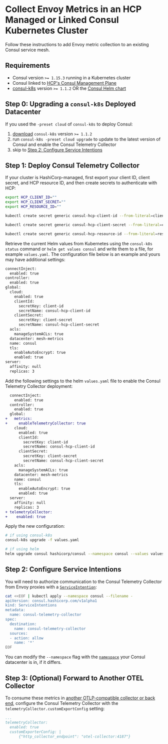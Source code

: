 # Collect Envoy Metrics in an HCP Managed or Linked Consul Kubernetes Cluster

Follow these instructions to add Envoy metric collection to an existing Consul service mesh.

## Requirements

- Consul version `>= 1.15.3` running in a Kubernetes cluster
- Consul linked to [HCP's Consul Management Plane](https://developer.hashicorp.com/hcp/docs/consul/usage/management-plane)
- [consul-k8s](https://developer.hashicorp.com/consul/docs/k8s/installation/install-cli#install-the-cli) version `>= 1.1.2` OR the [Consul Helm chart](https://developer.hashicorp.com/consul/docs/k8s/installation/install#install-consul-on-kubernetes-with-helm)

## Step 0: Upgrading a `consul-k8s` Deployed Datacenter

If you used the `-preset cloud` of `consul-k8s` to deploy Consul:
1. [download](https://developer.hashicorp.com/consul/docs/k8s/installation/install-cli#install-the-cli) `consul-k8s` version `>= 1.1.2`
1. run `consul-k8s -preset cloud upgrade` to update to the latest version of Consul and enable the Consul Telemetry Collector
1. skip to [Step 2: Configure Service Intentions](#step-2-configure-service-intentions)

## Step 1: Deploy Consul Telemetry Collector

If your cluster is HashiCorp-managed, first export your client ID, client secret, and HCP resource ID, and then create secrets to authenticate with HCP:

```bash
export HCP_CLIENT_ID=""
export HCP_CLIENT_SECRET=""
export HCP_RESOURCE_ID=""
```

```bash
kubectl create secret generic consul-hcp-client-id --from-literal=client-id=$HCP_CLIENT_ID --namespace consul

kubectl create secret generic consul-hcp-client-secret --from-literal=client-secret=$HCP_CLIENT_SECRET --namespace consul

kubectl create secret generic consul-hcp-resource-id --from-literal=resource-id=$HCP_RESOURCE_ID --namespace consul
```

Retrieve the current Helm values from Kubernetes using the `consul-k8s status` command or `helm get values consul` and write them to a file, for example `values.yaml`. The configuration file below is an example and yours may have additional settings:

```bash
connectInject:
  enabled: true
controller:
  enabled: true
global:
  cloud:
    enabled: true
    clientId:
      secretKey: client-id
      secretName: consul-hcp-client-id
    clientSecret:
      secretKey: client-secret
      secretName: consul-hcp-client-secret
  acls:
    manageSystemACLs: true
  datacenter: mesh-metrics
  name: consul
  tls:
    enableAutoEncrypt: true
    enabled: true
server:
  affinity: null
  replicas: 3
```

Add the following settings to the helm `values.yaml` file to enable the Consul Telemetry Collector deployment:

```diff
  connectInject:
    enabled: true
  controller:
    enabled: true
  global:
+   metrics:
+     enableTelemetryCollector: true
    cloud:
      enabled: true
      clientId:
        secretKey: client-id
        secretName: consul-hcp-client-id
      clientSecret:
        secretKey: client-secret
        secretName: consul-hcp-client-secret
    acls:
      manageSystemACLs: true
    datacenter: mesh-metrics
    name: consul
    tls:
      enableAutoEncrypt: true
      enabled: true
  server:
    affinity: null
    replicas: 3
+ telemetryCollector:
+    enabled: true
```

Apply the new configuration:

```bash
# if using consul-k8s
consul-k8s upgrade -f values.yaml

# if using helm
helm upgrade consul hashicorp/consul --namespace consul --values values.yaml
```

## Step 2: Configure Service Intentions

You will need to authorize communication to the Consul Telemetry Collector from Envoy proxies with a [`ServiceIntention`](https://developer.hashicorp.com/consul/docs/connect/config-entries/service-intentions):

```bash
cat <<EOF | kubectl apply --namespace consul --filename -
apiVersion: consul.hashicorp.com/v1alpha1
kind: ServiceIntentions
metadata:
  name: consul-telemetry-collector
spec:
  destination:
    name: consul-telemetry-collector
  sources:
  - action: allow
    name: '*'
EOF
```

You can modify the `--namespace` flag with the [`namespace`](https://kubernetes.io/docs/concepts/overview/working-with-objects/namespaces/) your Consul datacenter is in, if it differs.

## Step 3: (Optional) Forward to Another OTEL Collector

To consume these metrics in [another OTLP-compatible collector or back end](https://opentelemetry.io/docs/concepts/sdk-configuration/otlp-exporter-configuration/#otel_exporter_otlp_metrics_endpoint), configure the Consul Telemetry Collector with the `telemetryCollector.customExportConfig` setting:

```yaml
...
telemetryCollector:
  enabled: true
  customExporterConfig: |
      {"http_collector_endpoint": "otel-collector:4187"}
```

